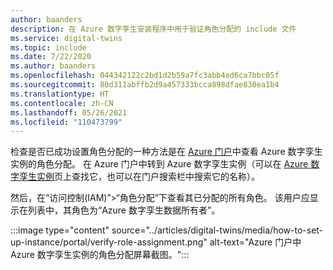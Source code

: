 ```yaml
---
author: baanders
description: 在 Azure 数字孪生安装程序中用于验证角色分配的 include 文件
ms.service: digital-twins
ms.topic: include
ms.date: 7/22/2020
ms.author: baanders
ms.openlocfilehash: 044342122c2bd1d2b59a7fc3abb4ed6ca7bbc05f
ms.sourcegitcommit: 80d311abffb2d9a457333bcca898dfae830ea1b4
ms.translationtype: HT
ms.contentlocale: zh-CN
ms.lasthandoff: 05/26/2021
ms.locfileid: "110473799"
---
```

检查是否已成功设置角色分配的一种方法是在 [Azure 门户](https://portal.azure.com)中查看 Azure 数字孪生实例的角色分配。 在 Azure 门户中转到 Azure 数字孪生实例（可以在 [Azure 数字孪生实例](https://portal.azure.com/#blade/HubsExtension/BrowseResource/resourceType/Microsoft.DigitalTwins%2FdigitalTwinsInstances)页上查找它，也可以在门户搜索栏中搜索它的名称）。

然后，在“访问控制(IAM)”>“角色分配”下查看其已分配的所有角色。 该用户应显示在列表中，其角色为“Azure 数字孪生数据所有者”。 

:::image type="content" source="../articles/digital-twins/media/how-to-set-up-instance/portal/verify-role-assignment.png" alt-text="Azure 门户中 Azure 数字孪生实例的角色分配屏幕截图。":::